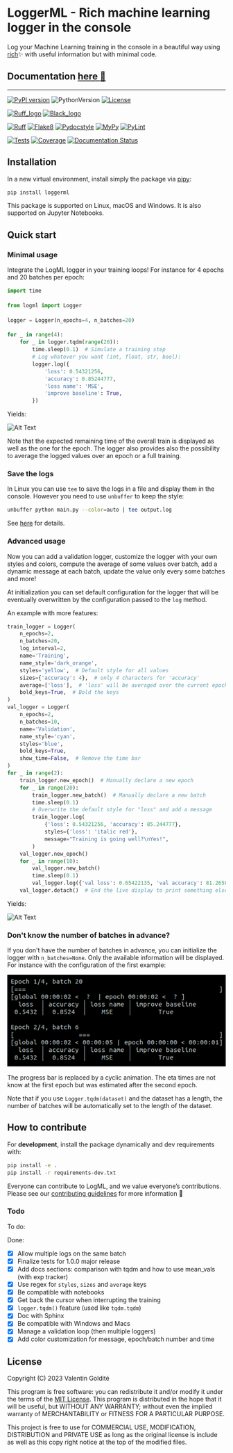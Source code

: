 
# LoggerML - Rich machine learning logger in the console

Log your Machine Learning training in the console in a beautiful way using
[rich](https://github.com/Textualize/rich)✨ with useful information but with
minimal code.

## Documentation [here :memo:](https://logml.readthedocs.io/en/latest/)

---

[![PyPI version](https://badge.fury.io/py/loggerml.svg)](https://badge.fury.io/py/loggerml)
![PythonVersion](https://img.shields.io/badge/python-3.7%20%7E%203.11-informational)
[![License](https://img.shields.io/github/license/valentingol/logml?color=999)](https://stringfixer.com/fr/MIT_license)

[![Ruff_logo](https://img.shields.io/endpoint?url=https://raw.githubusercontent.com/charliermarsh/ruff/main/assets/badge/v1.json)](https://github.com/charliermarsh/ruff)
[![Black_logo](https://img.shields.io/badge/code%20style-black-000000.svg)](https://github.com/psf/black)

[![Ruff](https://github.com/valentingol/logml/actions/workflows/ruff.yaml/badge.svg)](https://github.com/valentingol/logml/actions/workflows/ruff.yaml)
[![Flake8](https://github.com/valentingol/logml/actions/workflows/flake.yaml/badge.svg)](https://github.com/valentingol/logml/actions/workflows/flake.yaml)
[![Pydocstyle](https://github.com/valentingol/logml/actions/workflows/pydocstyle.yaml/badge.svg)](https://github.com/valentingol/logml/actions/workflows/pydocstyle.yaml)
[![MyPy](https://github.com/valentingol/logml/actions/workflows/mypy.yaml/badge.svg)](https://github.com/valentingol/logml/actions/workflows/mypy.yaml)
[![PyLint](https://img.shields.io/endpoint?url=https://gist.githubusercontent.com/valentingol/451f91cece4478ebc81377e27e432f8b/raw/logml_pylint.json)](https://github.com/valentingol/logml/actions/workflows/pylint.yaml)

[![Tests](https://github.com/valentingol/logml/actions/workflows/tests.yaml/badge.svg)](https://github.com/valentingol/logml/actions/workflows/tests.yaml)
[![Coverage](https://img.shields.io/endpoint?url=https://gist.githubusercontent.com/valentingol/451f91cece4478ebc81377e27e432f8b/raw/logml_tests.json)](https://github.com/valentingol/logml/actions/workflows/tests.yaml)
[![Documentation Status](https://readthedocs.org/projects/logml/badge/?version=latest)](https://logml.readthedocs.io/en/latest/?badge=latest)

## Installation

In a new virtual environment, install simply the package via
[pipy](https://pypi.org/project/loggerml/):

```bash
pip install loggerml
```

This package is supported on Linux, macOS and Windows.
It is also supported on Jupyter Notebooks.

## Quick start

### Minimal usage

Integrate the LogML logger in your training loops! For instance for 4 epochs
and 20 batches per epoch:

```python
import time

from logml import Logger

logger = Logger(n_epochs=4, n_batches=20)

for _ in range(4):
    for _ in logger.tqdm(range(20)):
        time.sleep(0.1)  # Simulate a training step
        # Log whatever you want (int, float, str, bool):
        logger.log({
            'loss': 0.54321256,
            'accuracy': 0.85244777,
            'loss name': 'MSE',
            'improve baseline': True,
        })
```

Yields:

![Alt Text](docs/_static/base.gif)

Note that the expected remaining time of the overall train is displayed as well as
the one for the epoch. The logger also provides also the possibility to average the
logged values over an epoch or a full training.

### Save the logs

In Linux you can use `tee` to save the logs in a file and display them in the console.
However you need to use `unbuffer` to keep the style:

```bash
unbuffer python main.py --color=auto | tee output.log
```

See
[here](https://superuser.com/questions/352697/preserve-colors-while-piping-to-tee)
for details.

### Advanced usage

Now you can add a validation logger, customize the logger with your own styles
and colors, compute the average of some values over batch, add a dynamic
message at each batch, update the value only every some batches and more!

At initialization you can set default configuration for the logger that will be
eventually overwritten by the configuration passed to the `log` method.

An example with more features:

```python
train_logger = Logger(
    n_epochs=2,
    n_batches=20,
    log_interval=2,
    name='Training',
    name_style='dark_orange',
    styles='yellow',  # Default style for all values
    sizes={'accuracy': 4},  # only 4 characters for 'accuracy'
    average=['loss'],  # 'loss' will be averaged over the current epoch
    bold_keys=True,  # Bold the keys
)
val_logger = Logger(
    n_epochs=2,
    n_batches=10,
    name='Validation',
    name_style='cyan',
    styles='blue',
    bold_keys=True,
    show_time=False,  # Remove the time bar
)
for _ in range(2):
    train_logger.new_epoch()  # Manually declare a new epoch
    for _ in range(20):
        train_logger.new_batch()  # Manually declare a new batch
        time.sleep(0.1)
        # Overwrite the default style for "loss" and add a message
        train_logger.log(
            {'loss': 0.54321256, 'accuracy': 85.244777},
            styles={'loss': 'italic red'},
            message="Training is going well?\nYes!",
        )
    val_logger.new_epoch()
    for _ in range(10):
        val_logger.new_batch()
        time.sleep(0.1)
        val_logger.log({'val loss': 0.65422135, 'val accuracy': 81.2658775})
    val_logger.detach()  # End the live display to print something else after
```

Yields:

![Alt Text](docs/_static/advanced.gif)

### Don't know the number of batches in advance?

If you don't have the number of batches in advance, you can initialize the logger
with `n_batches=None`. Only the available information will be displayed. For instance
with the configuration of the first example:

![Alt Text](docs/_static/no_n_batches.png)

The progress bar is replaced by a cyclic animation. The eta times are not know at the
first epoch but was estimated after the second epoch.

Note that if you use `Logger.tqdm(dataset)` and the dataset has a length, the number of
batches will be automatically set to the length of the dataset.

## How to contribute

For **development**, install the package dynamically and dev requirements with:

```bash
pip install -e .
pip install -r requirements-dev.txt
```

Everyone can contribute to LogML, and we value everyone’s contributions.
Please see our [contributing guidelines](CONTRIBUTING.md) for more information 🤗

### Todo

To do:

Done:

- [x] Allow multiple logs on the same batch
- [x] Finalize tests for 1.0.0 major release
- [x] Add docs sections: comparison with tqdm and how to use mean_vals
  (with exp tracker)
- [x] Use regex for `styles`, `sizes` and `average` keys
- [x] Be compatible with notebooks
- [x] Get back the cursor when interrupting the training
- [x] `logger.tqdm()` feature (used like `tqdm.tqdm`)
- [x] Doc with Sphinx
- [x] Be compatible with Windows and Macs
- [x] Manage a validation loop (then multiple loggers)
- [x] Add color customization for message, epoch/batch number and time

## License

Copyright (C) 2023  Valentin Goldité

This program is free software: you can redistribute it and/or modify it under the
terms of the [MIT License](LICENSE). This program is distributed in the hope that
it will be useful, but WITHOUT ANY WARRANTY; without even the implied warranty of
MERCHANTABILITY or FITNESS FOR A PARTICULAR PURPOSE.

This project is free to use for COMMERCIAL USE, MODIFICATION, DISTRIBUTION and
PRIVATE USE as long as the original license is include as well as this copy
right notice at the top of the modified files.
